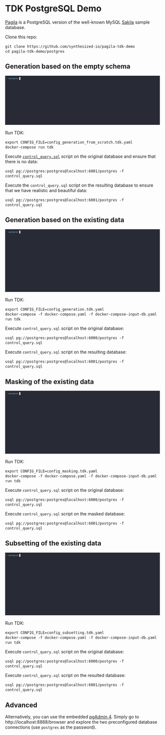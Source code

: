 # TDK PostgreSQL Demo

[Pagila](https://github.com/devrimgunduz/pagila) is a PostgreSQL version of the well-known MySQL [Sakila](https://dev.mysql.com/doc/sakila/en) sample database.

Clone this repo:
```shell
git clone https://github.com/synthesized-io/pagila-tdk-demo
cd pagila-tdk-demo/postgres
```


## Generation based on the empty schema

![generation from scratch demo](generation_from_scratch.gif)

Run TDK:
```shell
export CONFIG_FILE=config_generation_from_scratch.tdk.yaml
docker-compose run tdk
```

Execute [`control_query.sql`](control_query.sql) script on the original database and ensure that there is no data:
```shell
usql pg://postgres:postgres@localhost:6001/postgres -f control_query.sql
```

Execute the `control_query.sql` script on the resulting database to ensure that we have realistic and beautiful data:
```shell
usql pg://postgres:postgres@localhost:6001/postgres -f control_query.sql
```


## Generation based on the existing data

![generation demo](generation.gif)

Run TDK:
```shell
export CONFIG_FILE=config_generation.tdk.yaml
docker-compose -f docker-compose.yaml -f docker-compose-input-db.yaml run tdk
```

Execute `control_query.sql` script on the original database:
```shell
usql pg://postgres:postgres@localhost:6000/postgres -f control_query.sql
```

Execute `control_query.sql` script on the resulting database:
```shell
usql pg://postgres:postgres@localhost:6001/postgres -f control_query.sql
```


## Masking of the existing data

![masking demo](masking.gif)

Run TDK:
```shell
export CONFIG_FILE=config_masking.tdk.yaml
docker-compose -f docker-compose.yaml -f docker-compose-input-db.yaml run tdk
```

Execute `control_query.sql` script on the original database:
```shell
usql pg://postgres:postgres@localhost:6000/postgres -f control_query.sql
```

Execute `control_query.sql` script on the masked database:
```shell
usql pg://postgres:postgres@localhost:6001/postgres -f control_query.sql
```


## Subsetting of the existing data

![subsetting demo](subsetting.gif)

Run TDK:
```shell
export CONFIG_FILE=config_subsetting.tdk.yaml
docker-compose -f docker-compose.yaml -f docker-compose-input-db.yaml run tdk
```

Execute `control_query.sql` script on the original database:
```shell
usql pg://postgres:postgres@localhost:6000/postgres -f control_query.sql
```

Execute `control_query.sql` script on the resulted database:
```shell
usql pg://postgres:postgres@localhost:6001/postgres -f control_query.sql
```


## Advanced

Alternatively, you can use the embedded [pgAdmin 4](https://www.pgadmin.org/download). Simply go to http://localhost:8888/browser and explore the two preconfigured database connections (use `postgres` as the password).
